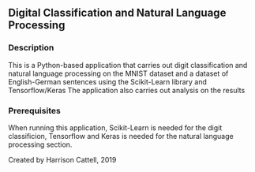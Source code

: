 ## Digital Classification and Natural Language Processing

### Description

This is a Python-based application that carries out digit classification and natural language processing on the MNIST dataset and a dataset of English-German sentences using the Scikit-Learn library and Tensorflow/Keras
The application also carries out analysis on the results

### Prerequisites

When running this application, Scikit-Learn is needed for the digit classificion, Tensorflow and Keras is needed for the natural language processing section.


Created by Harrison Cattell, 2019
